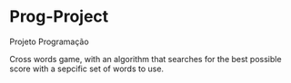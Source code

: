 # Prog-Project
Projeto Programação

Cross words game, with an algorithm that searches for the best possible score with a sepcific set of words to use.

